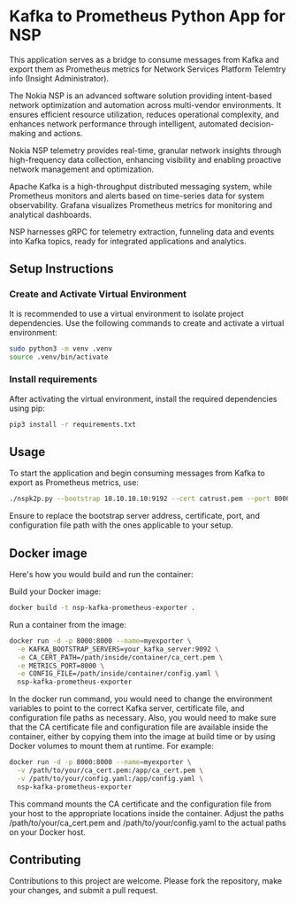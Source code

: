 # Kafka to Prometheus Python App for NSP

This application serves as a bridge to consume messages from Kafka and export them as Prometheus metrics for Network Services Platform Telemtry info (Insight Administrator).

The Nokia NSP is an advanced software solution providing intent-based network optimization and automation across multi-vendor environments. It ensures efficient resource utilization, reduces operational complexity, and enhances network performance through intelligent, automated decision-making and actions.

Nokia NSP telemetry provides real-time, granular network insights through high-frequency data collection, enhancing visibility and enabling proactive network management and optimization.

Apache Kafka is a high-throughput distributed messaging system, while Prometheus monitors and alerts based on time-series data for system observability. Grafana visualizes Prometheus metrics for monitoring and analytical dashboards.

NSP harnesses gRPC for telemetry extraction, funneling data and events into Kafka topics, ready for integrated applications and analytics.


## Setup Instructions

### Create and Activate Virtual Environment

It is recommended to use a virtual environment to isolate project dependencies. Use the following commands to create and activate a virtual environment:

```bash
sudo python3 -m venv .venv
source .venv/bin/activate
```

### Install requirements

After activating the virtual environment, install the required dependencies using pip:
```bash
pip3 install -r requirements.txt
```

## Usage
To start the application and begin consuming messages from Kafka to export as Prometheus metrics, use:

```bash
./nspk2p.py --bootstrap 10.10.10.10:9192 --cert catrust.pem --port 8000 --config metrics.yml
```
Ensure to replace the bootstrap server address, certificate, port, and configuration file path with the ones applicable to your setup.

## Docker image

Here's how you would build and run the container:

Build your Docker image:
```bash
docker build -t nsp-kafka-prometheus-exporter .
```

Run a container from the image:
```bash
docker run -d -p 8000:8000 --name=myexporter \
  -e KAFKA_BOOTSTRAP_SERVERS=your_kafka_server:9092 \
  -e CA_CERT_PATH=/path/inside/container/ca_cert.pem \
  -e METRICS_PORT=8000 \
  -e CONFIG_FILE=/path/inside/container/config.yaml \
  nsp-kafka-prometheus-exporter
```

In the docker run command, you would need to change the environment variables to point to the correct Kafka server, certificate file, and configuration file paths as necessary. Also, you would need to make sure that the CA certificate file and configuration file are available inside the container, either by copying them into the image at build time or by using Docker volumes to mount them at runtime. For example:

```bash
docker run -d -p 8000:8000 --name=myexporter \
  -v /path/to/your/ca_cert.pem:/app/ca_cert.pem \
  -v /path/to/your/config.yaml:/app/config.yaml \
  nsp-kafka-prometheus-exporter
```

This command mounts the CA certificate and the configuration file from your host to the appropriate locations inside the container. Adjust the paths /path/to/your/ca_cert.pem and /path/to/your/config.yaml to the actual paths on your Docker host.

## Contributing

Contributions to this project are welcome. Please fork the repository, make your changes, and submit a pull request.